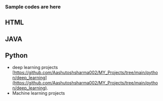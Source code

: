 ### Sample codes are here
## HTML
## JAVA
## Python
* deep learning projects 
  [https://github.com/Aashutoshsharma002/MY_Projects/tree/main/python/deep_learning](https://github.com/Aashutoshsharma002/MY_Projects/tree/main/python/deep_learning).
* Machine learning projects
